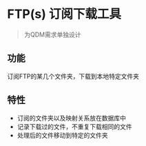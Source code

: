 # FTP(s) 订阅下载工具

> 为QDM需求单独设计

## 功能

订阅FTP的某几个文件夹，下载到本地特定文件夹


## 特性

- 订阅的文件夹以及映射关系放在数据库中
- 记录下载过的文件，不重复下载相同的文件
- 处理后的文件移动到特定的文件夹